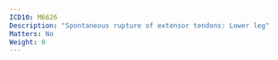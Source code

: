 ```yaml
---
ICD10: M6626
Description: "Spontaneous rupture of extensor tendons: Lower leg"
Matters: No
Weight: 0
---
```


